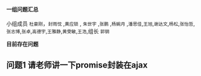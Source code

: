 #### 一组问题汇总

小组成员 `杜豪刚`，`封雨忱` ,`黄应锁` , `朱世宇` ,`张鹏` ,`杨婉月` ,`潘思佳`,`王旭`,`谢达文`,`杨松`,`张怡哲`,`张志博`,`张卓`,`高德宇`,`王雅静`,`黄雯敏`,`王浩`,组长 `郭钢`

**目前存在问题**

## 问题1 请老师讲一下promise封装在ajax

